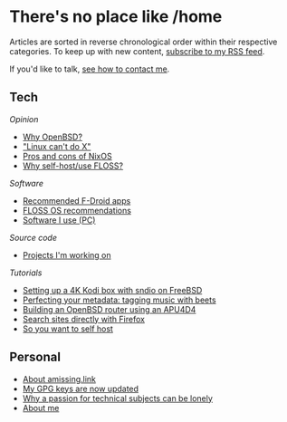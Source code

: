 # There's no place like /home

Articles are sorted in reverse chronological order within their
respective categories. To keep up with new content, [subscribe to my RSS
feed](/rss.xml).

If you'd like to talk, [see how to contact me](/contact.html).

## Tech

*Opinion*

- [Why OpenBSD?](/why-openbsd.html "2021-03-25")
- ["Linux can't do X"](/linux-cant-do-x.html "2020-11-11")
- [Pros and cons of NixOS](/nixos.html "2020-10-24")
- [Why self-host/use FLOSS?](/why-self-host.html "2020-10-24")

*Software*

- [Recommended F-Droid apps](/fdroid.html "2021-04-12")
- [FLOSS OS recommendations](/os.html "2020-10-24")
- [Software I use (PC)](/pc.html "2020-10-24")

*Source code*

- [Projects I'm working on](/src/index.html "2020-10-24")

*Tutorials*

- [Setting up a 4K Kodi box with sndio on FreeBSD](/freebsd-entertainment-center.html "2021-06-13")
- [Perfecting your metadata: tagging music with beets](/beets.html "2020-11-05")
- [Building an OpenBSD router using an APU4D4](/openbsd-router.html "2020-10-24")
- [Search sites directly with Firefox](/direct-search-with-firefox.html "2020-10-24")
- [So you want to self host](/self-host-guide.html "2020-10-24")

## Personal

- [About amissing.link](/about-website.html)
- [My GPG keys are now updated](/gpg-update.txt)
- [Why a passion for technical subjects can be lonely](/on-lonely-passions.html "2021-04-29")
- [About me](/about-me.html "2020-10-24")

